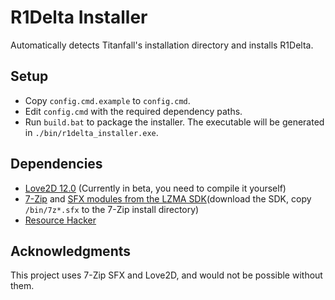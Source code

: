 # R1Delta Installer

Automatically detects Titanfall's installation directory and installs R1Delta.

## Setup
* Copy ``config.cmd.example`` to ``config.cmd``.
* Edit ``config.cmd`` with the required dependency paths.
* Run ``build.bat`` to package the installer. The executable will be generated in ``./bin/r1delta_installer.exe``.

## Dependencies
* [Love2D 12.0](https://github.com/love2d/megasource) (Currently in beta, you need to compile it yourself)
* [7-Zip](https://www.7-zip.org/) and [SFX modules from the LZMA SDK](https://www.7-zip.org/sdk.html)(download the SDK, copy ``/bin/7z*.sfx`` to the 7-Zip install directory)
* [Resource Hacker](https://www.angusj.com/resourcehacker/)

## Acknowledgments
This project uses 7-Zip SFX and Love2D, and would not be possible without them.